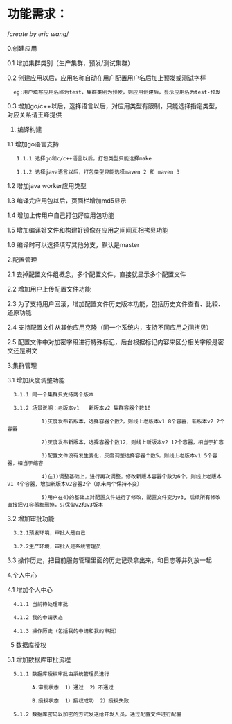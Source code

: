 
# 功能需求：

/*create by eric wang*/

0.创建应用

0.1 增加集群类别（生产集群，预发/测试集群）

0.2 创建应用以后，应用名称自动在用户配置用户名后加上预发或测试字样

      eg:用户填写应用名称为test，集群类别为预发，则应用创建后，显示应用名为test-预发

0.3 增加go/c++以后，选择语言以后，对应用类型有限制，只能选择指定类型，对应关系请王峰提供

1. 编译构建

1.1 增加go语言支持

       1.1.1 选择go和c/c++语言以后，打包类型只能选择make

       1.1.2 选择java语言以后，打包类型只能选择maven 2 和 maven 3

1.2 增加java worker应用类型

1.3 编译完应用包以后，页面栏增加md5显示

1.4 增加上传用户自己打包好应用包功能

1.5 增加编译好文件和构建好镜像在应用之间间互相拷贝功能

1.6 编译时可以选择填写其他分支，默认是master

2.配置管理

2.1 去掉配置文件组概念，多个配置文件，直接就显示多个配置文件

2.2 增加用户上传配置文件功能

2.3 为了支持用户回滚，增加配置文件历史版本功能，包括历史文件查看、比较、还原功能

2.4 支持配置文件从其他应用克隆（同一个系统内，支持不同应用之间拷贝）

2.5 配置文件中对加密字段进行特殊标记，后台根据标记内容来区分相关字段是密文还是明文

3.集群管理

3.1 增加灰度调整功能

      3.1.1 同一个集群只支持两个版本

      3.1.2 场景说明：老版本v1   新版本v2 集群容器个数10

               1)灰度发布新版本，选择容器个数2，则线上老版本v1 8个容器，新版本v2 2个容器

               2)灰度发布新版本，选择容器个数12，则线上新版本v2 12个容器，相当于扩容

               3)配置文件没有发生变化，灰度调整选择容器个数5，则线上老版本v1 5个容器，相当于缩容

               4)在1)调整基础上，进行再次调整，修改新版本容器个数为6个，则线上老版本v1 4个容器，增加新版本v2容器2个（原来两个保持不变）

               5)用户在4)的基础上对配置文件进行了修改，配置文件变为v3, 后续所有修改直接把v1容器都删掉，只保留v2和v3版本

3.2 增加审批功能

      3.2.1预发环境，审批人是自己

      3.2.2生产环境，审批人是系统管理员

3.3 操作历史，把目前服务管理里面的历史记录拿出来，和日志等并列放一起

4.个人中心

4.1 增加个人中心

      4.1.1 当前待处理审批

      4.1.2 我的申请状态

      4.1.3 操作历史（包括我的申请和我的审批）
   
5 数据库授权

5.1 增加数据库审批流程

      5.1.1 数据库授权审批由系统管理员进行
      
            A.审批状态  1）通过  2）不通过
            
            B.授权状态  1）授权成功  2）授权失败
            
      5.1.2 数据库密码以加密的方式发送给开发人员，通过配置文件进行配置
